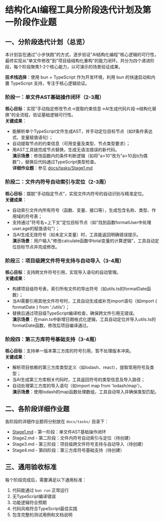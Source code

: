 # 结构化AI编程工具分阶段迭代计划及第一阶段作业题

## 一、分阶段迭代计划（总览）  
本计划旨在通过"小步快跑"的方式，逐步验证"AI结构化编程"核心逻辑的可行性，最终实现从"单文件修改"到"项目级结构化重构"的能力闭环。共分为四个递进阶段，每个阶段聚焦1-2个核心能力，以可演示的场景验证成果。  

**技术栈选择**：使用 bun + TypeScript 作为开发环境，利用 bun 的快速启动和内置 TypeScript 支持，专注于核心逻辑验证。

### 阶段一：单文件AST基础操作闭环（2-3周）  
**核心目标**：实现"手动指定修改节点→提取约束信息→AI生成代码片段→结构化替换"的全流程，验证基础逻辑可行性。  
**关键成果**：  
- 能解析单个TypeScript文件生成AST，并手动定位目标节点（如if条件表达式、变量赋值语句）；  
- 自动提取节点的约束信息（可用变量及类型、节点类型要求）；  
- 用AST工具链完成节点替换，生成无语法错误的新代码。  
**演示场景**：修改函数内的条件判断逻辑（如将"a>10"改为"a>10且b为偶数"），替换后代码通过TypeScript类型检查。  
**详细作业题**：参见 [docs/tasks/Stage1.md](docs/tasks/Stage1.md)  

### 阶段二：文件内符号自动索引与定位（2-3周）  
**核心目标**：摆脱"手动指定节点"，实现文件内符号的自动识别与精准定位。  
**关键成果**：  
- 自动索引文件内所有符号（函数、变量、接口等），生成包含名称、类型、作用域的符号表；  
- 支持通过"符号名+上下文"定位目标节点（如"找到函数formatUser中处理user.age的赋值语句"）；  
- 当AI生成无效符号（如未定义变量）时，工具能返回明确错误提示。  
**演示场景**：用户输入"修改calculate函数中total变量的计算逻辑"，工具自动定位目标节点并完成修改。  

### 阶段三：项目级跨文件符号支持与自动导入（3-4周）  
**核心目标**：支持跨文件符号引用，实现导入语句的自动管理。  
**关键成果**：  
- 构建项目级符号表，索引所有文件的导出符号（如utils.ts的formatDate函数）；  
- 当AI需要引用其他文件符号时，工具自动生成或补充import语句（如import { formatDate } from './utils'）；  
- 替换后通过项目级TypeScript编译检查，确保跨文件引用无错误。  
**演示场景**：在main.ts中新增日期格式化逻辑，工具自动定位并导入utils.ts的formatDate函数，修改后项目编译通过。  

### 阶段四：第三方库符号基础支持（3-4周）  
**核心目标**：支持单一版本第三方库的符号引用，暂不处理版本冲突。  
**关键成果**：  
- 解析项目依赖的第三方库类型定义（如lodash、react），提取常用符号及类型；  
- 当AI生成第三方库相关代码时，工具返回符号的类型信息及导入路径；  
- 自动处理第三方库的导入语句（如import map from 'lodash/map'）。  
**演示场景**：使用lodash的map函数处理数组，工具自动导入并确保类型匹配。  

## 二、各阶段详细作业题

各阶段的详细作业题将分别放在 `docs/tasks/` 目录下：
- [Stage1.md](docs/tasks/Stage1.md) - 第一阶段：单文件AST基础操作闭环
- Stage2.md - 第二阶段：文件内符号自动索引与定位（待创建）
- Stage3.md - 第三阶段：项目级跨文件符号支持与自动导入（待创建）
- Stage4.md - 第四阶段：第三方库符号基础支持（待创建）

## 三、通用验收标准
每个阶段完成后，需要满足以下通用标准：
1. 代码能通过 `bun run` 正常运行
2. 无TypeScript编译错误
3. 功能逻辑符合预期
4. 代码风格符合TypeScript最佳实践
5. 包含完整的测试用例和文档说明